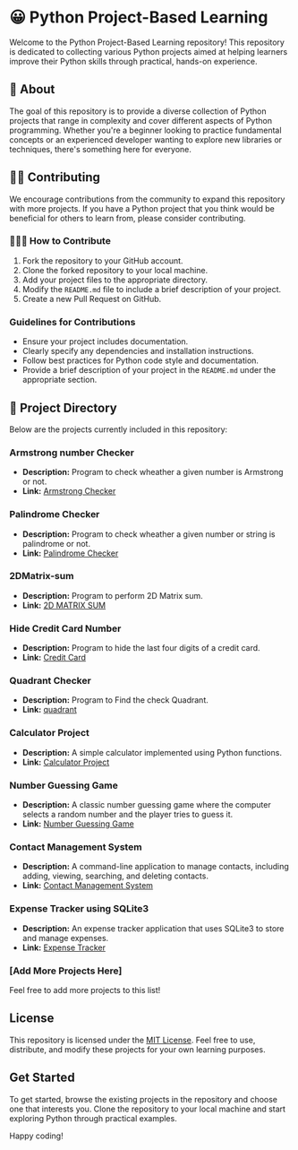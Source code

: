 # 😀 Python Project-Based Learning

Welcome to the Python Project-Based Learning repository! This repository is dedicated to collecting various Python projects aimed at helping learners improve their Python skills through practical, hands-on experience.

## 🔎 About

The goal of this repository is to provide a diverse collection of Python projects that range in complexity and cover different aspects of Python programming. Whether you're a beginner looking to practice fundamental concepts or an experienced developer wanting to explore new libraries or techniques, there's something here for everyone.

## 👷🏼 Contributing

We encourage contributions from the community to expand this repository with more projects. If you have a Python project that you think would be beneficial for others to learn from, please consider contributing.

### 👷🏼‍♂️ How to Contribute

1. Fork the repository to your GitHub account.
2. Clone the forked repository to your local machine.
3. Add your project files to the appropriate directory.
4. Modify the `README.md` file to include a brief description of your project.
5. Create a new Pull Request on GitHub.

### Guidelines for Contributions

- Ensure your project includes documentation.
- Clearly specify any dependencies and installation instructions.
- Follow best practices for Python code style and documentation.
- Provide a brief description of your project in the `README.md` under the appropriate section.

## 🚧 Project Directory

Below are the projects currently included in this repository:

### Armstrong number Checker

- **Description:** Program to check wheather a given number is Armstrong or not.
- **Link:** [Armstrong Checker](https://github.com/aa-sikkkk/PythonProjectBasedLearning/blob/main/armstrong.py)
  

### Palindrome Checker

- **Description:** Program to check wheather a given number or string is palindrome or not.
- **Link:** [Palindrome Checker](https://github.com/aa-sikkkk/PythonProjectBasedLearning/blob/main/palidromeChecker.py)

### 2DMatrix-sum
- **Description:** Program to perform 2D Matrix sum.
- **Link:** [2D MATRIX SUM](https://github.com/aa-sikkkk/PythonProjectBasedLearning/blob/main/2DMatrix-sum.py)


### Hide Credit Card Number

- **Description:** Program to hide the last four digits of a credit card.
- **Link:** [Credit Card](https://github.com/aa-sikkkk/PythonProjectBasedLearning/blob/main/creditCard.py)

  
### Quadrant Checker

- **Description:** Program to Find the check Quadrant.
- **Link:** [quadrant](https://github.com/aa-sikkkk/PythonProjectBasedLearning/blob/main/quadrantCheck.py)

### Calculator Project

- **Description:** A simple calculator implemented using Python functions.
- **Link:** [Calculator Project](https://github.com/aa-sikkkk/PythonProjectBasedLearning/blob/main/CalculatorpROJECT.py)

### Number Guessing Game

- **Description:** A classic number guessing game where the computer selects a random number and the player tries to guess it.
- **Link:** [Number Guessing Game](https://github.com/aa-sikkkk/PythonProjectBasedLearning/blob/main/NumberGuessingGame.py)

### Contact Management System

- **Description:** A command-line application to manage contacts, including adding, viewing, searching, and deleting contacts.
- **Link:** [Contact Management System](https://github.com/aa-sikkkk/PythonProjectBasedLearning/blob/main/contact.py)

### Expense Tracker using SQLite3

- **Description:** An expense tracker application that uses SQLite3 to store and manage expenses.
- **Link:** [Expense Tracker](https://github.com/aa-sikkkk/PythonProjectBasedLearning/tree/main/ExpenseTracker)
  


### [Add More Projects Here]

Feel free to add more projects to this list!

## License

This repository is licensed under the [MIT License](./LICENSE.md). Feel free to use, distribute, and modify these projects for your own learning purposes.

## Get Started

To get started, browse the existing projects in the repository and choose one that interests you. Clone the repository to your local machine and start exploring Python through practical examples.

Happy coding!


